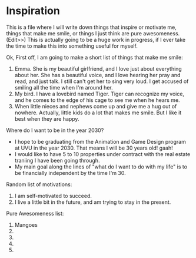 # Inspiration
This is a file where I will write down things that inspire or motivate me, things that make me smile, or things I just think are pure awesomeness. (Edit>>) This is actually going to be a huge work in progress, if I ever take the time to make this into something useful for myself.

Ok, First off, I am going to make a short list of things that make me smile:
1. Emma. She is my beautiful girlfriend, and I love just about everything about her. She has a beautiful voice, and I love hearing her pray and read, and just talk. I still can't get her to sing very loud. I get accused of smiling all the time when I'm around her.
2. My bird. I have a lovebird named Tiger.
  Tiger can recognize my voice, and he comes to the edge of his cage to see me when he hears me.
3. When little nieces and nephews come up and give me a hug out of nowhere. Actually, little kids do a lot that makes me smile. But I like it best when they are happy.

Where do I want to be in the year 2030?
  - I hope to be graduating from the Animation and Game Design program at UVU in the year 2030. That means I will be 30 years old! gaah!
  - I would like to have 5 to 10 properties under contract with the real estate traniing I have been going through. 
  - My main goal along the lines of "what do I want to do with my life" is to be financially independent by the time I'm 30.

Random list of motivations:
1. I am self-motivated to succeed.
2. I live a little bit in the future, and am trying to stay in the present.


Pure Awesomeness list:
1. Mangoes
2. 
3. 
4. 
5. 

